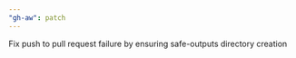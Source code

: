 ```yaml
---
"gh-aw": patch
---
```


Fix push to pull request failure by ensuring safe-outputs directory creation
